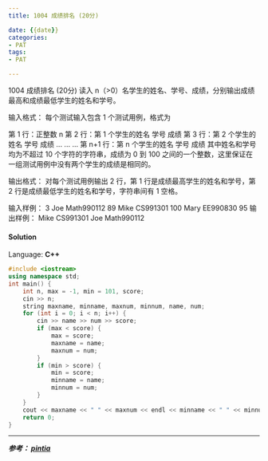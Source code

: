 ```yaml
---
title: 1004 成绩排名 (20分)

date: {{date}}
categories:
- PAT
tags:
- PAT

---
```

1004 成绩排名 (20分)
读入 n（>0）名学生的姓名、学号、成绩，分别输出成绩最高和成绩最低学生的姓名和学号。

输入格式：
每个测试输入包含 1 个测试用例，格式为

第 1 行：正整数 n
第 2 行：第 1 个学生的姓名 学号 成绩
第 3 行：第 2 个学生的姓名 学号 成绩
  ... ... ...
第 n+1 行：第 n 个学生的姓名 学号 成绩
其中姓名和学号均为不超过 10 个字符的字符串，成绩为 0 到 100 之间的一个整数，这里保证在一组测试用例中没有两个学生的成绩是相同的。

输出格式：
对每个测试用例输出 2 行，第 1 行是成绩最高学生的姓名和学号，第 2 行是成绩最低学生的姓名和学号，字符串间有 1 空格。

输入样例：
3
Joe Math990112 89
Mike CS991301 100
Mary EE990830 95
输出样例：
Mike CS991301
Joe Math990112



#### Solution

Language: **C++**

```C++
#include <iostream>
using namespace std;
int main() {
    int n, max = -1, min = 101, score;
    cin >> n;
    string maxname, minname, maxnum, minnum, name, num;
    for (int i = 0; i < n; i++) {
        cin >> name >> num >> score;
        if (max < score) {
            max = score;
            maxname = name;
            maxnum = num;
        }
        if (min > score) {
            min = score;
            minname = name;
            minnum = num;
        }
    }
    cout << maxname << " " << maxnum << endl << minname << " " << minnum;
    return 0;
}
```

---
***参考：
[pintia](https://pintia.cn/problem-sets/994805260223102976/problems/994805321640296448)***
